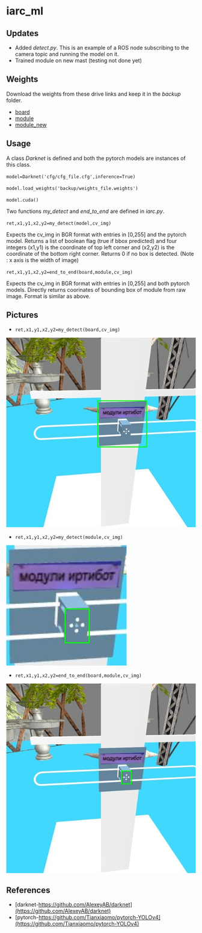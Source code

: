# iarc_ml

## Updates

- Added *detect.py*. This is an example of a ROS node subscribing to the camera topic and running the model on it.
- Trained module on new mast (testing not done yet)

## Weights

Download the weights from these drive links and keep it in the *backup* folder.

- [board](https://drive.google.com/file/d/1W63HaBdtmTq_cT1u0SDh5tvrRmQTD4zI/view?usp=sharing)
- [module](https://drive.google.com/file/d/1-aGdPU61z8n1VrkYkSnyJPlVrKuZUq4A/view?usp=sharing)
- [module_new](https://drive.google.com/file/d/1Mbv-Mt756YZ_OKRp_Sf20Q3lilPeooei/view?usp=sharing)

## Usage 

A class *Darknet* is defined and both the pytorch models are instances of this class.

`model=Darknet('cfg/cfg_file.cfg',inference=True)`

`model.load_weights('backup/weights_file.weights')`

`model.cuda()`

Two functions *my_detect* and *end_to_end* are defined in *iarc.py*.

`ret,x1,y1,x2,y2=my_detect(model,cv_img)`

Expects the cv_img in BGR format with entries in [0,255] and the pytorch model.
Returns a list of boolean flag (true if bbox predicted) and four integers (x1,y1) is the coordinate of top left corner and (x2,y2) is the coordinate of the bottom right corner. Returns 0 if no box is detected. (Note : x axis is the width of image)

`ret,x1,y1,x2,y2=end_to_end(board,module,cv_img)`

Expects the cv_img in BGR format with entries in [0,255] and both pytorch models.
Directly returns coorinates of bounding box of module from raw image. Format is similar as above.

## Pictures

- `ret,x1,y1,x2,y2=my_detect(board,cv_img)`

![board model](pytorch-yolov4/data/board.jpg)

- `ret,x1,y1,x2,y2=my_detect(module,cv_img)`

![module model](pytorch-yolov4/data/module.jpg)

- `ret,x1,y1,x2,y2=end_to_end(board,module,cv_img)`

![both models using *end_to_end*](pytorch-yolov4/data/end_to_end.jpg)

## References 

- [darknet-https://github.com/AlexeyAB/darknet](https://github.com/AlexeyAB/darknet)
- [pytorch-https://github.com/Tianxiaomo/pytorch-YOLOv4](https://github.com/Tianxiaomo/pytorch-YOLOv4)